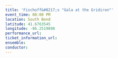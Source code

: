 ```yaml
---
title: 'Fischoff&#8217;s "Gala at the Gridiron"'
event_time: 08:00 PM
location: South Bend
latitude: 41.6763545
longitude: -86.2519898
performance_url:
ticket_information_url:
ensemble:
conductor:
---
```

